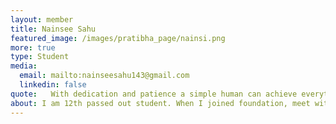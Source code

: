 ```yaml
---
layout: member
title: Nainsee Sahu
featured_image: /images/pratibha_page/nainsi.png
more: true 
type: Student
media:  
  email: mailto:nainseesahu143@gmail.com
  linkedin: false     
quote:   With dedication and patience a simple human can achieve everything he wants. 
about: I am 12th passed out student. When I joined foundation, meet with teachers and members of foundation their behavior impressed me. Foundation helps me, guidance me also.By the selection of foundation I found a new ray of hope. So thank you very much Kiran foundation. 
---
```

    